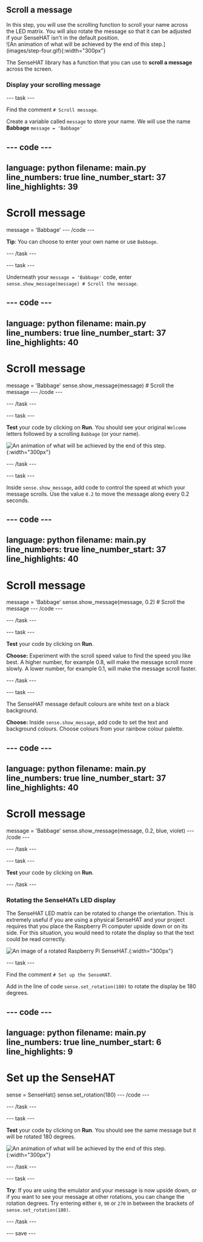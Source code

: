## Scroll a message

<div style="display: flex; flex-wrap: wrap">
<div style="flex-basis: 200px; flex-grow: 1; margin-right: 15px;">
In this step, you will use the scrolling function to scroll your name across the LED matrix. You will also rotate the message so that it can be adjusted if your SenseHAT isn't in the default position. 
</div>
<div>
![An animation of what will be achieved by the end of this step.](images/step-four.gif){:width="300px"}
</div>
</div>

The SenseHAT library has a function that you can use to **scroll a message** across the screen. 

### Display your scrolling message

--- task ---

Find the comment `# Scroll message`.

Create a variable called `message` to store your name. We will use the name **Babbage** `message = 'Babbage'`

--- code ---
---
language: python
filename: main.py
line_numbers: true
line_number_start: 37
line_highlights: 39
---
# Scroll message

message = 'Babbage'
--- /code ---

**Tip**: You can choose to enter your own name or use `Babbage`. 

--- /task ---

--- task ---

Underneath your `message = 'Babbage'` code, enter `sense.show_message(message) # Scroll the message`.

--- code ---
---
language: python
filename: main.py
line_numbers: true
line_number_start: 37
line_highlights: 40
---
# Scroll message

message = 'Babbage'
sense.show_message(message) # Scroll the message
--- /code ---

--- /task ---

--- task ---

**Test** your code by clicking on **Run**. You should see your original `Welcome` letters followed by a scrolling `Babbage` (or your name).

![An animation of what will be achieved by the end of this step.](images/step-four-test.gif){:width="300px"}

--- /task ---

--- task ---

Inside `sense.show_message`, add code to control the speed at which your message scrolls. Use the value `0.2` to move the message along every 0.2 seconds.

--- code ---
---
language: python
filename: main.py
line_numbers: true
line_number_start: 37
line_highlights: 40
---
# Scroll message

message = 'Babbage'
sense.show_message(message, 0.2) # Scroll the message
--- /code ---

--- /task ---

--- task ---

**Test** your code by clicking on **Run**. 

**Choose:** Experiment with the scroll speed value to find the speed you like best. A higher number, for example 0.8, will make the message scroll more slowly. A lower number, for example 0.1, will make the message scroll faster.

--- /task ---

--- task ---

The SenseHAT message default colours are white text on a black background. 

**Choose:** Inside `sense.show_message`, add code to set the text and background colours. Choose colours from your rainbow colour palette. 

--- code ---
---
language: python
filename: main.py
line_numbers: true
line_number_start: 37
line_highlights: 40
---
# Scroll message

message = 'Babbage'
sense.show_message(message, 0.2, blue, violet) 
--- /code ---

--- /task ---

--- task ---

**Test** your code by clicking on **Run**. 

--- /task ---

### Rotating the SenseHATs LED display

The SenseHAT LED matrix can be rotated to change the orientation. This is extremely useful if you are using a physical SenseHAT and your project requires that you place the Raspberry Pi computer upside down or on its side. For this situation, you would need to rotate the display so that the text could be read correctly. 

![An image of a rotated Raspberry Pi SenseHAT.](images/rotate-pi.png){:width="300px"}

--- task ---

Find the comment `# Set up the SenseHAT`.

Add in the line of code `sense.set_rotation(180)` to rotate the display be 180 degrees.

--- code ---
---
language: python
filename: main.py
line_numbers: true
line_number_start: 6
line_highlights: 9
---
# Set up the SenseHAT

sense = SenseHat()
sense.set_rotation(180)
--- /code ---

--- /task ---

--- task ---

**Test** your code by clicking on **Run**. You should see the same message but it will be rotated 180 degrees. 

![An animation of what will be achieved by the end of this step.](images/step-four.gif){:width="300px"}

--- /task ---

--- task ---

**Try**: If you are using the emulator and your message is now upside down, or if you want to see your message at other rotations, you can change the rotation degrees. Try entering either `0`, `90` or `270` in between the brackets of `sense.set_rotation(180)`. 

--- /task ---

--- save ---